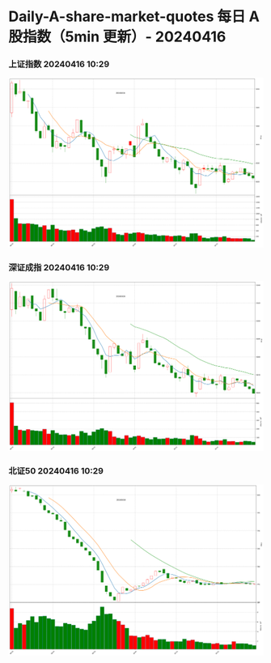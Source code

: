 
# Daily-A-share-market-quotes 每日 A 股指数（5min 更新）- 20240416

### 上证指数 20240416 10:29
![](./fig/2024/4/20240416-sh000001.png)

### 深证成指 20240416 10:29
![](./fig/2024/4/20240416-sz399001.png)

### 北证50 20240416 10:29
![](./fig/2024/4/20240416-bj899050.png)
